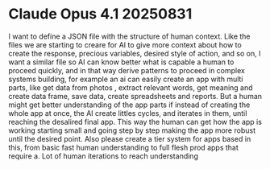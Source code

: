 # Claude Opus 4.1 20250831
I want to define a JSON file with the structure of human context. Like the files we are starting to creare for AI to give more context about how to create the response, precious variables, desired style of action, and so on, I want a similar file so AI can know better what is capable a human to proceed quickly, and in that way derive patterns to proceed in complex systems building, for example an ai can easily create an app with multi parts, like get data from photos , extract relevant words, get meaning and create data frame, save data, create spreadsheets and reports. But a human might get better understanding of the app parts if instead of creating the whole app at once, the AI create littles cycles, and iterates in them, until reaching the desalired final app. This way the human can get how the app is working starting small and going step by step making the app more robust until the desired point. Also please create a tier system for apps based in this, from basic fast human understanding to full flesh prod apps that require a. Lot of human iterations to reach understanding
